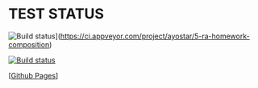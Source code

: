 # TEST STATUS

![Build status](https://ci.appveyor.com/api/projects/status/09hspa9u1h2f577i?svg=true)](https://ci.appveyor.com/project/ayostar/5-ra-homework-composition)

[![Build status](https://ci.appveyor.com/api/projects/status/09hspa9u1h2f577i/branch/master?svg=true)](https://ci.appveyor.com/project/ayostar/5-ra-homework-composition/branch/master)

[[Github Pages](https://ayostar.github.io/5-ra-homework-composition/)]
